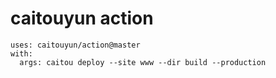 # caitouyun action

```
uses: caitouyun/action@master
with:
  args: caitou deploy --site www --dir build --production
```
